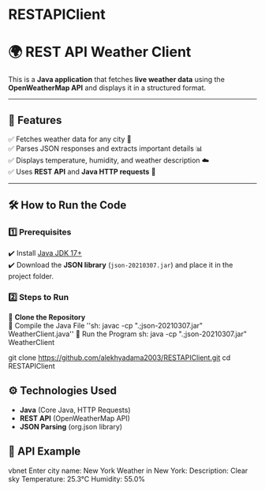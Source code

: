 ﻿# RESTAPIClient
 # 🌍 REST API Weather Client  

This is a **Java application** that fetches **live weather data** using the **OpenWeatherMap API** and displays it in a structured format.  

---

## 📌 Features  
✅ Fetches weather data for any city 🌆  
✅ Parses JSON responses and extracts important details 📊  
✅ Displays temperature, humidity, and weather description ☁️  
✅ Uses **REST API** and **Java HTTP requests** 🚀  

---

## 🛠️ How to Run the Code  

### **1️⃣ Prerequisites**  
✔️ Install [Java JDK 17+](https://www.oracle.com/java/technologies/javase-downloads.html)  
✔️ Download the **JSON library** (`json-20210307.jar`) and place it in the project folder.  

### **2️⃣ Steps to Run**  
🔹 **Clone the Repository**  
🔹 Compile the Java File
''sh:
javac -cp ".;json-20210307.jar" WeatherClient.java''
🔹 Run the Program
sh:
java -cp ".;json-20210307.jar" WeatherClient

git clone https://github.com/alekhyadama2003/RESTAPIClient.git
cd RESTAPIClient
## ⚙️ Technologies Used
- **Java** (Core Java, HTTP Requests)
- **REST API** (OpenWeatherMap API)
- **JSON Parsing** (org.json library)
## 📌 API Example
vbnet
Enter city name: New York
Weather in New York:
Description: Clear sky
Temperature: 25.3°C
Humidity: 55.0%



